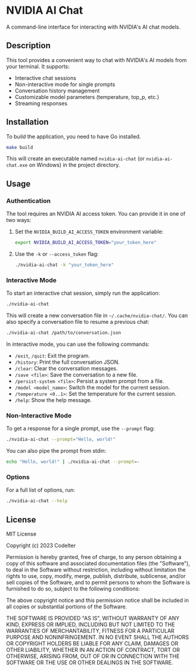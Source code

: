 # NVIDIA AI Chat

A command-line interface for interacting with NVIDIA's AI chat models.

## Description

This tool provides a convenient way to chat with NVIDIA's AI models from your terminal. It supports:
- Interactive chat sessions
- Non-interactive mode for single prompts
- Conversation history management
- Customizable model parameters (temperature, top_p, etc.)
- Streaming responses

## Installation

To build the application, you need to have Go installed.

```bash
make build
```

This will create an executable named `nvidia-ai-chat` (or `nvidia-ai-chat.exe` on Windows) in the project directory.

## Usage

### Authentication

The tool requires an NVIDIA AI access token. You can provide it in one of two ways:
1. Set the `NVIDIA_BUILD_AI_ACCESS_TOKEN` environment variable:
   ```bash
   export NVIDIA_BUILD_AI_ACCESS_TOKEN="your_token_here"
   ```
2. Use the `-k` or `--access_token` flag:
   ```bash
   ./nvidia-ai-chat -k "your_token_here"
   ```

### Interactive Mode

To start an interactive chat session, simply run the application:

```bash
./nvidia-ai-chat
```

This will create a new conversation file in `~/.cache/nvidia-chat/`. You can also specify a conversation file to resume a previous chat:

```bash
./nvidia-ai-chat /path/to/conversation.json
```

In interactive mode, you can use the following commands:
- `/exit`, `/quit`: Exit the program.
- `/history`: Print the full conversation JSON.
- `/clear`: Clear the conversation messages.
- `/save <file>`: Save the conversation to a new file.
- `/persist-system <file>`: Persist a system prompt from a file.
- `/model <model_name>`: Switch the model for the current session.
- `/temperature <0..1>`: Set the temperature for the current session.
- `/help`: Show the help message.

### Non-Interactive Mode

To get a response for a single prompt, use the `--prompt` flag:

```bash
./nvidia-ai-chat --prompt="Hello, world!"
```

You can also pipe the prompt from stdin:

```bash
echo "Hello, world!" | ./nvidia-ai-chat --prompt=-
```

### Options

For a full list of options, run:

```bash
./nvidia-ai-chat --help
```

## License

MIT License

Copyright (c) 2023 CodeIter

Permission is hereby granted, free of charge, to any person obtaining a copy
of this software and associated documentation files (the "Software"), to deal
in the Software without restriction, including without limitation the rights
to use, copy, modify, merge, publish, distribute, sublicense, and/or sell
copies of the Software, and to permit persons to whom the Software is
furnished to do so, subject to the following conditions:

The above copyright notice and this permission notice shall be included in all
copies or substantial portions of the Software.

THE SOFTWARE IS PROVIDED "AS IS", WITHOUT WARRANTY OF ANY KIND, EXPRESS OR
IMPLIED, INCLUDING BUT NOT LIMITED TO THE WARRANTIES OF MERCHANTABILITY,
FITNESS FOR A PARTICULAR PURPOSE AND NONINFRINGEMENT. IN NO EVENT SHALL THE
AUTHORS OR COPYRIGHT HOLDERS BE LIABLE FOR ANY CLAIM, DAMAGES OR OTHER
LIABILITY, WHETHER IN AN ACTION OF CONTRACT, TORT OR OTHERWISE, ARISING FROM,
OUT OF OR IN CONNECTION WITH THE SOFTWARE OR THE USE OR OTHER DEALINGS IN THE
SOFTWARE.

